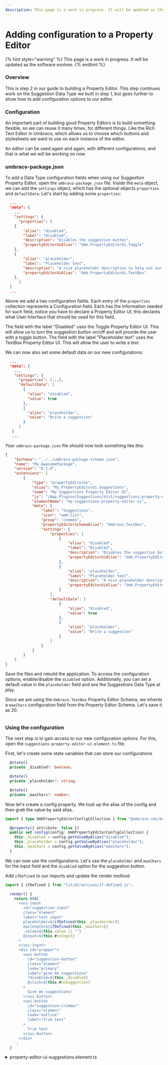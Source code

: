 ```yaml
---
description: This page is a work in progress. It will be updated as the software evolves.
---
```


# Adding configuration to a Property Editor

{% hint style="warning" %}
This page is a work in progress. It will be updated as the software evolves.
{% endhint %}

### Overview

This is step 2 in our guide to building a Property Editor. This step continues work on the Suggestion Data Type we built in step 1, but goes further to show how to add configuration options to our editor.

### Configuration

An important part of building good Property Editors is to build something flexible, so we can reuse it many times, for different things. Like the Rich Text Editor in Umbraco, which allows us to choose which buttons and stylesheets we want to use on each instance of the editor.

An editor can be used again and again, with different configurations, and that is what we will be working on now.

### umbraco-package.json

To add a Data Type configuration fields when using our Suggestion Property Editor, open the `umbraco-package.json` file. Inside the `meta` object, we can add the `settings` object, which has the optional objects `properties` and `defaultData`. Let's start by adding some  `properties`:

```json
  ...
  "meta": {
    ...
    "settings": {
      "properties": [
	{
		"alias": "disabled",
		"label": "Disabled",
		"description": "Disables the suggestion button",
		"propertyEditorUiAlias": "Umb.PropertyEditorUi.Toggle"
	},
	{
		"alias": "placeholder",
		"label": "Placeholder text",
		"description": "A nice placeholder description to help out our editor!",
		"propertyEditorUiAlias": "Umb.PropertyEditorUi.TextBox"
	},
      ]
  }
  ...
```

Above we add a two configuration fields. Each entry of the `properties` collection represents a Configuration field. Each has the information needed for such field, notice you have to declare a Property Editor UI, this declares what User Interface that should be used for this field.

The field with the label "Disabled" uses the Toggle Property Editor UI. This will allow us to turn the suggestion button on/off and will provide the user with a toggle button.
The field with the label "Placeholder text" uses the TextBox Property Editor UI. This will allow the user to write a text.

We can now also set some default data on our new configurations:&#x20;

```json
  ...
  "meta": {
    ...
    "settings": {
      "properties": [...],
      "defaultData": [
        {
          "alias": "disabled",
          "value": true
        },
        {
          "alias": "placeholder",
          "value": "Write a suggestion"
        }
      ]
   }
   ...
```

Your `umbraco-package.json` file should now look something like this:

```json
{
    "$schema": "../../umbraco-package-schema.json",
    "name": "My.AwesomePackage",
    "version": "0.1.0",
    "extensions": [
        {
            "type": "propertyEditorUi",
            "alias": "My.PropertyEditorUi.Suggestions",
            "name": "My Suggestions Property Editor UI",
            "js": "/App_Plugins/Suggestions/dist/suggestions-property-editor-ui.element.js",
            "elementName": "my-suggestions-property-editor-ui",
            "meta": {
                "label": "Suggestions",
                "icon": "umb:list",
                "group": "common",
                "propertyEditorSchemaAlias": "Umbraco.TextBox",
                "settings": {
                    "properties": [
                        {
                            "alias": "disabled",
                            "label": "Disabled",
                            "description": "Disables the suggestion button",
                            "propertyEditorUiAlias": "Umb.PropertyEditorUi.Toggle"
                        },
                        {
                            "alias": "placeholder",
                            "label": "Placeholder text",
                            "description": "A nice placeholder description to help out our editor!",
                            "propertyEditorUiAlias": "Umb.PropertyEditorUi.TextBox"
                        }
                    ],
                    "defaultData": [
                        {
                            "alias": "disabled",
                            "value": true
                        },
                        {
                            "alias": "placeholder",
                            "value": "Write a suggestion"
                        }
                    ]
                }
            }
        }
    ]
}
```

Save the files and rebuild the application. To access the configuration options, enable/disable the `disabled` option. Additionally, you can set a default value in the `placeholder` field and see the Suggestions Data Type at play.

Since we are using the `Umbraco.TextBox` Property Editor Schema, we inherits a `maxChars` configuration field from the Property Editor Schema. Let's save it as 20.

<figure><img src="../../.gitbook/assets/property-editor-config.png" alt=""><figcaption></figcaption></figure>

### Using the configuration

The next step is to gain access to our new configuration options. For this, open the `suggestions-property-editor-ui.element.ts` file.

First, let's create some state variables that can store our configurations

```typescript
  @state()
  private _disabled?: boolean;

  @state()
  private _placeholder?: string;

  @state()
  private _maxChars?: number;
```

Now let's create a config property. We look up the alias of the config and then grab the value by said alias.

```typescript
import { type UmbPropertyEditorConfigCollection } from "@umbraco-cms/backoffice/property-editor";
```

```typescript
  @property({ attribute: false })
  public set config(config: UmbPropertyEditorConfigCollection) {
    this._disabled = config.getValueByAlias("disabled");
    this._placeholder = config.getValueByAlias("placeholder");
    this._maxChars = config.getValueByAlias("maxChars");
  }
```

We can now use the configurations. Let's use the `placeholder` and `maxChars` for the input field and the `disabled` option for the suggestion button.&#x20;

Add `ifDefined` to our imports and update the render method:

```typescript
import { ifDefined } from "lit/directives/if-defined.js";
```

```typescript
  render() {
    return html`
      <uui-input
        id="suggestion-input"
        class="element"
        label="text input"
        placeholder=${ifDefined(this._placeholder)}
        maxlength=${ifDefined(this._maxChars)}
        .value=${this.value || ""}
        @input=${this.#onInput}
      >
      </uui-input>
      <div id="wrapper">
        <uui-button
          id="suggestion-button"
          class="element"
          look="primary"
          label="give me suggestions"
          ?disabled=${this._disabled}
          @click=${this.#onSuggestion}
        >
          Give me suggestions!
        </uui-button>
        <uui-button
          id="suggestion-trimmer"
          class="element"
          look="outline"
          label="Trim text"
        >
          Trim text
        </uui-button>
      </div>
    `;
  }
```

<details>

<summary>property-editor-ui-suggestions.element.ts</summary>

```typescript
import { LitElement, css, html } from "lit";
import { customElement, property, state } from "lit/decorators.js";
import { type UmbPropertyEditorExtensionElement } from "@umbraco-cms/backoffice/extension-registry";
import { type UmbPropertyEditorConfigCollection } from "@umbraco-cms/backoffice/components";
import { ifDefined } from "lit/directives/if-defined.js";

@customElement("my-suggestions-property-editor-ui")
export class MySuggestionsPropertyEditorUIElement
    extends LitElement
    implements UmbPropertyEditorExtensionElement
{
    @property({ type: String })
    public value = "";

    @state()
    private _disabled?: boolean;

    @state()
    private _placeholder?: string;

    @state()
    private _maxChars?: number;

    @state()
    private _suggestions = [
        "You should take a break",
        "I suggest that you visit the Eiffel Tower",
        "How about starting a book club today or this week?",
        "Are you hungry?",
    ];

    @property({ attribute: false })
    public set config(config: UmbPropertyEditorConfigCollection) {
        this._disabled = config.getValueByAlias("disabled");
        this._placeholder = config.getValueByAlias("placeholder");
        this._maxChars = config.getValueByAlias("maxChars");
    }

    #onInput(e: InputEvent) {
        this.value = (e.target as HTMLInputElement).value;
        this.#dispatchChangeEvent();
    }

    #onSuggestion() {
        const randomIndex = (this._suggestions.length * Math.random()) | 0;
        this.value = this._suggestions[randomIndex];
        this.#dispatchChangeEvent();
    }

    #dispatchChangeEvent() {
        this.dispatchEvent(new CustomEvent("property-value-change"));
    }

    render() {
        return html`
            <uui-input
                id="suggestion-input"
                class="element"
                label="text input"
                placeholder=${ifDefined(this._placeholder)}
                maxlength=${ifDefined(this._maxChars)}
                .value=${this.value || ""}
                @input=${this.#onInput}
            >
            </uui-input>
            <div id="wrapper">
                <uui-button
                    id="suggestion-button"
                    class="element"
                    look="primary"
                    label="give me suggestions"
                    ?disabled=${this._disabled}
                    @click=${this.#onSuggestion}
                >
                    Give me suggestions!
                </uui-button>
                <uui-button
                    id="suggestion-trimmer"
                    class="element"
                    look="outline"
                    label="Trim text"
                >
                    Trim text
                </uui-button>
            </div>
        `;
    }

    static styles = [
        css`
            #wrapper {
                margin-top: 10px;
                display: flex;
                gap: 10px;
            }
            .element {
                width: 100%;
            }
        `,
    ];
}

declare global {
    interface HTMLElementTagNameMap {
        "my-suggestions-property-editor-ui": MySuggestionsPropertyEditorUIElement;
    }
}
```

</details>

<figure><img src="../../.gitbook/assets/property-editor-config-on.png" alt=""><figcaption></figcaption></figure>
